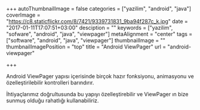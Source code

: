 +++
autoThumbnailImage = false
categories = ["yazilim", "android", "java"]
coverImage = "https://c8.staticflickr.com/8/7421/9339731831_9ba94f287c_k.jpg"
date = "2017-01-11T17:07:51+03:00"
desciption = ""
keywords = ["yazilim", "sofware", "android", "java", "viewpager"]
metaAlignment = "center"
tags = ["software", "android", "java", "viewpager"]
thumbnailImage = ""
thumbnailImagePosition = "top"
title = "Android ViewPager"
url = "android-viewpager"

+++


Android ViewPager yapısı içerisinde birçok hazır fonksiyonu, animasyonu ve özelleştirilebilir kontrolleri barındırır.

İhtiyaçlarımız doğrultusunda bu yapıyı özelleştirebilir ve ViewPager ın bize sunmuş olduğu rahatlığı kullanabiliriz.

<script src="https://gist.github.com/aykuttasil/bc92ffd516a9f6df1ac9.js"></script>
